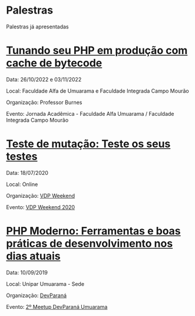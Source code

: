 # Palestras

Palestras já apresentadas

# [Tunando seu PHP em produção com cache de bytecode](https://speakerdeck.com/renandelmonico/tunando-seu-php-em-producao-com-cache-de-bytecode)

Data: 26/10/2022 e 03/11/2022

Local: Faculdade Alfa de Umuarama e Faculdade Integrada Campo Mourão

Organização: Professor Burnes

Evento: Jornada Acadêmica - Faculdade Alfa Umuarama / Faculdade Integrada Campo Mourão

# [Teste de mutação: Teste os seus testes](https://speakerdeck.com/renandelmonico/teste-de-mutacao-teste-os-seus-testes)

Data: 18/07/2020

Local: Online

Organização: [VDP Weekend](https://weekend.vidadeprogramador.com.br/)

Evento: [VDP Weekend 2020](https://weekend.vidadeprogramador.com.br/)

# [PHP Moderno: Ferramentas e boas práticas de desenvolvimento nos dias atuais](https://speakerdeck.com/renandelmonico/php-moderno-ferramentas-e-boas-praticas-para-o-desenvolvimento-nos-dias-atuais)

Data: 10/09/2019

Local: Unipar Umuarama - Sede

Organização: [DevParaná](https://www.devparana.org/)

Evento: [2º Meetup DevParaná Umuarama](https://www.meetup.com/pt-BR/developerparana/events/264547910/)
